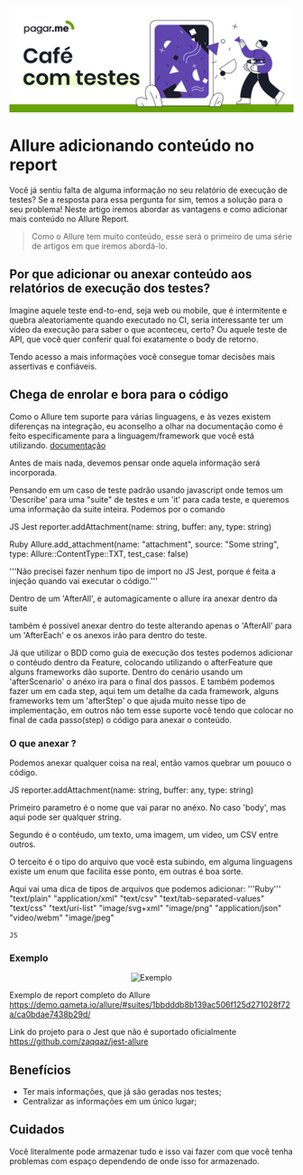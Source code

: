 <p align="center">
  <a href="https://github.com/pagarme/cafe-com-testes">
    <img src="../.github/cafecomtestes.png" alt="Café com Testes">
  </a>
</p>

# Allure adicionando conteúdo no report 

Você já sentiu falta de alguma informação no seu relatório de execução de testes? Se a resposta para essa pergunta for sim, temos a solução para o seu problema! Neste artigo iremos abordar as vantagens e como adicionar mais conteúdo no Allure Report.

> Como o Allure tem muito conteúdo, esse será o primeiro de uma série de artigos em que iremos abordá-lo.  


## Por que adicionar ou anexar conteúdo aos relatórios de execução dos testes?

Imagine aquele teste end-to-end, seja web ou mobile, que é intermitente e quebra aleatoriamente quando executado no CI, seria interessante ter um vídeo da execução para saber o que aconteceu, certo? Ou aquele teste de API, que você quer conferir qual foi exatamente o body de retorno. 

Tendo acesso a mais informações você consegue tomar decisões mais assertivas e confiáveis. 


## Chega de enrolar e bora para o código 

Como o Allure tem suporte para várias linguagens, e às vezes existem diferenças na integração, eu aconselho a olhar na documentação como é feito especificamente para a linguagem/framework que você está utilizando. [documentação](http://allure.qatools.ru/)

Antes de mais nada, devemos pensar onde aquela informação será incorporada.

Pensando em um caso de teste padrão usando javascript onde temos um 'Describe' para uma "suite" de testes e um 'it' para cada teste, e queremos uma informação da suite inteira. Podemos por o comando 

  JS Jest
  reporter.addAttachment(name: string, buffer: any, type: string)
  
  Ruby
  Allure.add_attachment(name: "attachment", source: "Some string", type: Allure::ContentType::TXT, test_case: false)

  '''Não precisei fazer nenhum tipo de import no JS Jest, porque é feita a injeção quando vai executar o código.'''

  Dentro de um 'AfterAll', e automagicamente o allure ira anexar dentro da suite 

  também é possivel anexar dentro do teste alterando apenas o 'AfterAll' para um 'AfterEach' e os anexos irão para dentro do teste. 

Já que utilizar o BDD como guia de execução dos testes podemos adicionar o contéudo dentro da Feature, colocando utilizando o afterFeature que alguns frameworks dão suporte. 
Dentro do cenário usando um 'afterScenario' o anéxo ira para o final dos passos. 
E também podemos fazer um em cada step, aqui tem um detalhe da cada framework, alguns frameworks tem um 'afterStep' o que ajuda muito nesse tipo de implementação, em outros não tem esse suporte você tendo que colocar no final de cada passo(step) o código para anexar o conteúdo. 


### O que anexar ? 

Podemos anexar qualquer coisa na real, então vamos quebrar um pouuco o código. 

  JS
  reporter.addAttachment(name: string, buffer: any, type: string)

  Primeiro parametro é o nome que vai parar no anéxo. 
  No caso 'body', mas aqui pode ser qualquer string.

  Segundo é o contéudo, um texto, uma imagem, um video, um CSV entre outros. 

  O terceito é o tipo do arquivo que você esta subindo, em alguma linguagens existe um enum que facilita esse ponto, em outras é boa sorte. 

  Aqui vai uma dica de tipos de arquivos que podemos adicionar:
    '''Ruby'''
    "text/plain"
    "application/xml"
    "text/csv"
    "text/tab-separated-values"
    "text/css"
    "text/uri-list"
    "image/svg+xml"
    "image/png"
    "application/json"
    "video/webm"
    "image/jpeg"

    JS


### Exemplo

<p align="center">
    <img src="https://docs.qameta.io/allure/images/testcase.png" alt="Exemplo">
</p>


 Exemplo de report completo do Allure
 https://demo.qameta.io/allure/#suites/1bbdddb8b139ac506f125d271028f72a/ca0bdae7438b29d/


 Link do projeto para o Jest que não é suportado oficialmente
 https://github.com/zaqqaz/jest-allure


 ## Benefícios 
  
* Ter mais informações, que já são geradas nos testes; 
* Centralizar as informações em um único lugar;

 ## Cuidados

  Você literalmente pode armazenar tudo e isso vai fazer com que você tenha problemas com espaço dependendo de onde isso for armazenado. 
